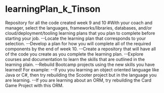 # learningPlan_k_Tinson
Repository for all the code created week 9 and 10
#With your coach and manager, select the languages, frameworks/libraries, databases, and/or cloud/deployment/tooling learning plans that you plan to complete before starting your job.
--Locate the learning plan that corresponds to your selection.
--Develop a plan for how you will complete all of the required components by the end of week 10.
--Create a repository that will have all of the code you create as you complete the learning plan.
--Explore courses and documentation to learn the skills that are outlined in the learning plain.
--Rebuild Bootcamp projects using the new skills you have learned! For example:
--If you you learning an object oriented language like Java or C#, then try rebuilding the Scooter project but in the language you are learning.
--If you are learning about an ORM, try rebuilding the Card Game Project with this ORM.
